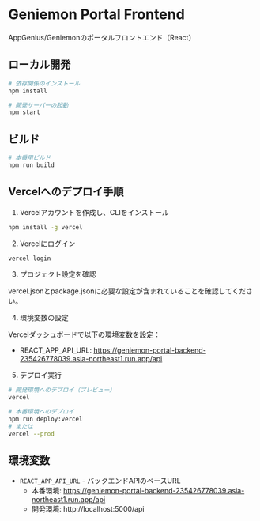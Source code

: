 # Geniemon Portal Frontend

AppGenius/Geniemonのポータルフロントエンド（React）

## ローカル開発

```bash
# 依存関係のインストール
npm install

# 開発サーバーの起動
npm start
```

## ビルド

```bash
# 本番用ビルド
npm run build
```

## Vercelへのデプロイ手順

1. Vercelアカウントを作成し、CLIをインストール

```bash
npm install -g vercel
```

2. Vercelにログイン

```bash
vercel login
```

3. プロジェクト設定を確認

vercel.jsonとpackage.jsonに必要な設定が含まれていることを確認してください。

4. 環境変数の設定

Vercelダッシュボードで以下の環境変数を設定：
- REACT_APP_API_URL: https://geniemon-portal-backend-235426778039.asia-northeast1.run.app/api

5. デプロイ実行

```bash
# 開発環境へのデプロイ（プレビュー）
vercel

# 本番環境へのデプロイ
npm run deploy:vercel
# または
vercel --prod
```

## 環境変数

- `REACT_APP_API_URL` - バックエンドAPIのベースURL
  - 本番環境: https://geniemon-portal-backend-235426778039.asia-northeast1.run.app/api
  - 開発環境: http://localhost:5000/api